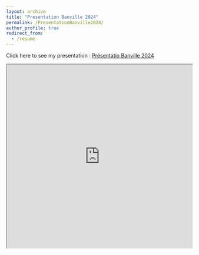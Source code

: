 ```yaml
---
layout: archive
title: "Presentation Banville 2024"
permalink: /PresentationBanville2024/
author_profile: true
redirect_from:
  - /resume
---
```


Click here to see my presentation : 
<a href="https://adrien-berard.github.io/files/PrésentationBanville2024.pdf" target="_blank" download="PrésentationBanville2024.pdf">Présentatio Banville 2024</a>

<iframe src="https://adrien-berard.github.io/files/PrésentationBanville2024.pdf" width="100%" height="500px"> </iframe>